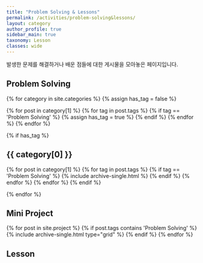 ```yaml
---
title: "Problem Solving & Lessons"
permalink: /activities/problem-solving&lessons/
layout: category
author_profile: true
sidebar_main: true
taxonomy: Lesson
classes: wide
---
```


발생한 문제를 해결하거나 배운 점들에 대한 게시물을 모아놓은 페이지입니다.

<H2>Problem Solving</H2>

{% for category in site.categories %}
  {% assign has_tag = false %}

  {% for post in category[1] %}
    {% for tag in post.tags %}
      {% if tag == 'Problem Solving' %}
        {% assign has_tag = true %}
      {% endif %}
    {% endfor %}
  {% endfor %}

  {% if has_tag %}
<h2 id="projects" class="archive__subtitle">{{ category[0] }}</h2>
  {% for post in category[1] %}
    {% for tag in post.tags %}
      {% if tag == 'Problem Solving' %}
        {% include archive-single.html %}
      {% endif %}
    {% endfor %}
  {% endfor %}
  {% endif %}

{% endfor %}

<div style="clear: both;">
  <h2 id="projects" class="archive__subtitle">Mini Project</h2>
  {% for post in site.project %}
    {% if post.tags contains 'Problem Solving' %}
      {% include archive-single.html type="grid" %}
    {% endif %}
  {% endfor %}
</div>

<div style="clear: both;">
<H2>Lesson</H2>
</div>